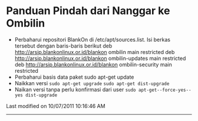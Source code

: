 # Panduan Pindah dari Nanggar ke Ombilin
   * Perbaharui repositori BlankOn di /etc/apt/sources.list. Isi berkas
      tersebut dengan baris-baris berikut
      deb http://arsip.blankonlinux.or.id/blankon ombilin main restricted
      deb http://arsip.blankonlinux.or.id/blankon ombilin-updates main
      restricted
      deb http://arsip.blankonlinux.or.id/blankon ombilin-security main
      restricted
   * Perbaharui basis data paket
      sudo apt-get update
   * Naikkan versi
     `sudo apt-get upgrade`
     `sudo apt-get dist-upgrade`
   * Naikan versi tanpa perlu konfirmasi dari user
     `sudo apt-get--force-yes--yes dist-upgrade`

Last modified on 10/07/2011 10:16:46 AM
 
---
 
